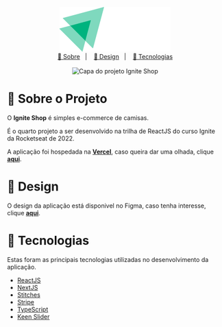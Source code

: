 <div align='center'>
  <img src='.github/logo.svg' alt='Logo do projeto'/>
</div>

<div align='center'>
  <a href='#about'>📖 Sobre</a>&nbsp;&nbsp;&nbsp;|&nbsp;&nbsp;&nbsp;
  <a href="#design">🎨 Design</a>&nbsp;&nbsp;&nbsp;|&nbsp;&nbsp;&nbsp;
  <a href='#technologies'>🔩 Tecnologias</a>
</div>

</br>

<div align="center">
  <img src=".github/front-cover.svg" alt="Capa do projeto Ignite Shop" width="780px" />
</div>

# 📖 Sobre o Projeto

O **Ignite Shop** é simples e-commerce de camisas.

É o quarto projeto a ser desenvolvido na trilha de ReactJS do curso Ignite da Rocketseat de 2022.

A aplicação foi hospedada na [**Vercel**](https://vercel.com/), caso queira dar uma olhada, clique [**aqui**](https://04-ignite-shop.vercel.app/).

<a id="design"></a>

# 🎨 Design

O design da aplicação está disponivel no Figma, caso tenha interesse, clique [**aqui**](https://www.figma.com/file/XirVR9rX4Jhlxq1T7pvaoE/Ignite-Shop-2.0-Copy).

<a id="technologies"></a>

# 🔩 Tecnologias

Estas foram as principais tecnologias utilizadas no desenvolvimento da aplicação.

- [ReactJS](https://pt-br.reactjs.org/)
- [NextJS](https://nextjs.org/)
- [Stitches](https://stitches.dev/)
- [Stripe](https://stripe.com/br)
- [TypeScript](https://www.typescriptlang.org/)
- [Keen Slider](https://keen-slider.io/)
